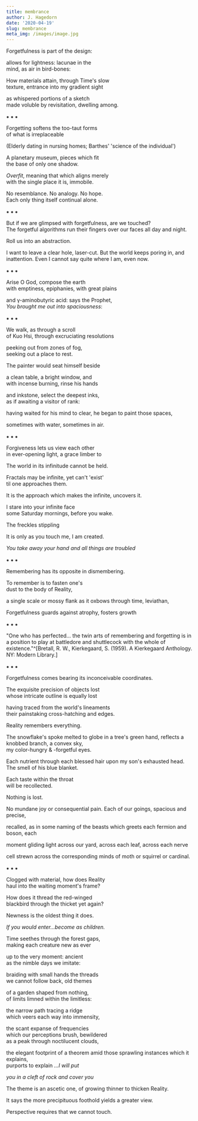 ```yaml
---
title: membrance
author: J. Hagedorn
date: '2020-04-19'
slug: membrance
meta_img: /images/image.jpg
---
```



Forgetfulness is part of the design:  

allows for lightness: lacunae in the  
mind, as air in bird-bones:  

How materials attain, through Time's slow  
texture, entrance into my gradient sight  

as whispered portions of a sketch  
made voluble by revisitation, dwelling among.  

⁕  ⁕  ⁕  

Forgetting softens the too-taut forms  
of what is irreplaceable

(Elderly dating in nursing homes; Barthes' 'science of the individual')

A planetary museum, pieces which fit  
the base of only one shadow.  

*Overfit*, meaning that which aligns merely  
with the single place it is, immobile.  

No resemblance.  No analogy.  No hope.  
Each only thing itself continual alone.  

⁕  ⁕  ⁕  

But if we are glimpsed with forgetfulness, are we touched?  
The forgetful algorithms run their fingers over our faces all day and night.

Roll us into an abstraction.  

I want to leave a clear hole, laser-cut.
But the world keeps poring in, and inattention.
Even I cannot say quite where I am, even now.

⁕  ⁕  ⁕  

Arise O God, compose the earth  
with emptiness, epiphanies, with great plains  

and γ-aminobutyric acid: says the Prophet,  
*You brought me out into spaciousness*:  

⁕  ⁕  ⁕  

We walk, as through a scroll  
of Kuo Hsi, through excruciating resolutions  

peeking out from zones of fog,  
seeking out a place to rest.

The painter would seat himself beside

a clean table, a bright window, and  
with incense burning, rinse his hands  

and inkstone, select the deepest inks,  
as if awaiting a visitor of rank:  

having waited for his mind to clear,
he began to paint those spaces,

sometimes with water, sometimes in air.

⁕  ⁕  ⁕  

Forgiveness lets us view each other  
in ever-opening light, a grace
limber to 

The world in its infinitude cannot be held.

Fractals may be infinite, yet can't 'exist'  
til one approaches them.

It is the approach which makes the infinite, uncovers it.

I stare into your infinite face  
some Saturday mornings, before you wake.

The freckles stippling

It is only as you touch me, I am created.

*You take away your hand and all things are troubled*

⁕  ⁕  ⁕  

Remembering has its opposite in dismembering.  

To remember is to fasten one's  
dust to the body of Reality,  

a single scale or mossy flank
as it oxbows through time, leviathan,

Forgetfulness guards against atrophy, fosters growth

⁕  ⁕  ⁕  

"One who has perfected... the twin arts of remembering and forgetting is in a position to play at battledore and shuttlecock with the whole of existence."^[Bretall, R. W., Kierkegaard, S. (1959). A Kierkegaard Anthology. NY: Modern Library.]

⁕  ⁕  ⁕  

Forgetfulness comes bearing its inconceivable coordinates.  

The exquisite precision of objects lost  
whose intricate outline is equally lost 

having traced from the world's lineaments  
their painstaking cross-hatching and edges.

Reality remembers everything.

The snowflake's spoke melted to globe 
in a tree's green hand, reflects 
a knobbed branch, a convex sky,  
my color-hungry & -forgetful eyes.

Each nutrient through each blessed hair 
upon my son's exhausted head.  
The smell of his blue blanket.

Each taste within the throat  
will be recollected.

Nothing is lost.  

No mundane joy or consequential pain.
Each of our goings, spacious and precise,  

recalled, as in some naming of the beasts
which greets each fermion and boson, each 

moment gliding light across our yard, 
across each leaf, across each nerve

cell strewn across the corresponding minds
of moth or squirrel or cardinal.

⁕  ⁕  ⁕  

Clogged with material, how does Reality  
haul into the waiting moment's frame?  

How does it thread the red-winged  
blackbird through the thicket yet again?  

Newness is the oldest thing it does.  

*If you would enter...become as children.*

Time seethes through the forest gaps,  
making each creature new as ever  

up to the very moment: ancient  
as the nimble days we imitate:  

braiding with small hands the threads  
we cannot follow back, old themes  

of a garden shaped from nothing,  
of limits limned within the limitless:

the narrow path tracing a ridge  
which veers each way into immensity,  

the scant expanse of frequencies  
which our perceptions brush, bewildered  
as a peak through noctilucent clouds,  

the elegant footprint of a theorem amid
those sprawling instances which it explains,  
purports to explain  *...I will put*  

*you in a cleft of rock and cover you*

The theme is an ascetic one,
of growing thinner to thicken Reality.

It says the more precipituous foothold 
yields a greater view.

Perspective requires that we cannot touch. 




